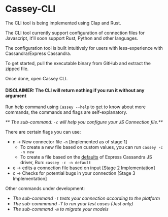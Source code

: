 # Cassey-CLI

The CLI tool is being implemented using Clap and Rust.

The CLI tool currently support configuration of connection files for Javascript, it'll soon support Rust, Python and other languages.

The configuration tool is built intuitively for users with less-experience with Cassandra/Express Cassandra.

To get started, pull the executable binary from GitHub and extract the zipped file.

Once done, open Cassey CLI.

#### DISCLAIMER: The CLI will return nothing if you run it without any argument

Run help command using `Cassey --help` to get to know about more commands, the commands and flags are self-explanatory.

_** The sub-command: `-c` will help you configure your JS Connection file.**_

There are certain flags you can use:

- n -> New connector file `-n` [Implemented as of stage 1]
  - To create a new file based on custom values, you can run `cassey -c -n new`
  - To create a file based on the [defaults](express-cassandra.readthedocs.io/) of Express Cassandra JS driver, Run: `cassey -c -n default`
- e -> edits a connection file based on input [Stage 2 Implementation]
- c -> Checks for potential bugs in your connection [Stage 3 Implementation]

Other commands under development:

- _The sub-command `-t` tests your connection according to the platform_
- _The sub-commmand `-T` to run your test cases (Jest only)_
- _The sub-command `-m` to migrate your models_
